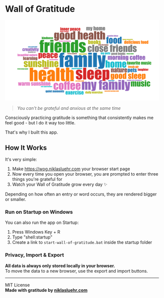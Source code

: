 # Wall of Gratitude

![Wall of Gratitude App Preview](src/app/opengraph-image.png)

> _You can't be grateful and anxious at the same time_

Consciously practicing gratitude is something that consistently makes me feel good - but I do it way too little.

That's why I built this app.

## How It Works

It's very simple:

1. Make https://wog.niklasluehr.com your browser start page
2. Now every time you open your browser, you are prompted to enter three things you're grateful for
3. Watch your Wall of Gratitude grow every day ✨

Depending on how often an entry or word occurs, they are rendered bigger or smaller.

### Run on Startup on Windows

You can also run the app on Startup:

1. Press Windows Key + R
2. Type "shell:startup"
3. Create a link to `start-wall-of-gratitude.bat` inside the startup folder

### Privacy, Import & Export

**All data is always only stored locally in your browser.**  
To move the data to a new browser, use the export and import buttons.

---

MIT License  
**Made with gratitude by [niklasluehr.com](https://niklasluehr.com)**
